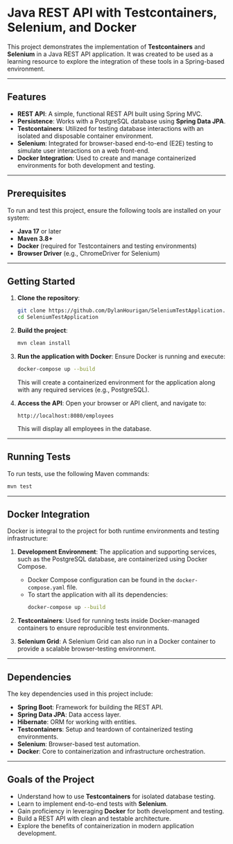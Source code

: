 # Java REST API with Testcontainers, Selenium, and Docker

This project demonstrates the implementation of **Testcontainers** and **Selenium** in a Java REST API application. It
was created to be used as a learning resource to explore the integration of these tools in a Spring-based
environment.

---

## Features

- **REST API**: A simple, functional REST API built using Spring MVC.
- **Persistence**: Works with a PostgreSQL database using **Spring Data JPA**.
- **Testcontainers**: Utilized for testing database interactions with an isolated and disposable container environment.
- **Selenium**: Integrated for browser-based end-to-end (E2E) testing to simulate user interactions on a web front-end.
- **Docker Integration**: Used to create and manage containerized environments for both development and testing.

---

## Prerequisites

To run and test this project, ensure the following tools are installed on your system:

- **Java 17** or later
- **Maven 3.8+**
- **Docker** (required for Testcontainers and testing environments)
- **Browser Driver** (e.g., ChromeDriver for Selenium)

---

## Getting Started

1. **Clone the repository**:
   ```bash
   git clone https://github.com/DylanHourigan/SeleniumTestApplication.git
   cd SeleniumTestApplication
   ```

2. **Build the project**:
   ```bash
   mvn clean install
   ```

3. **Run the application with Docker**:
   Ensure Docker is running and execute:
   ```bash
   docker-compose up --build
   ```
   This will create a containerized environment for the application along with any required services (e.g., PostgreSQL).


4. **Access the API**:
   Open your browser or API client, and navigate to:
   ```
   http://localhost:8080/employees
   ```

    This will display all employees in the database.
---

## Running Tests

To run tests, use the following Maven commands:

  ```bash
  mvn test
  ```




---

## Docker Integration

Docker is integral to the project for both runtime environments and testing infrastructure:

1. **Development Environment**: The application and supporting services, such as the PostgreSQL database, are
   containerized using Docker Compose.
    - Docker Compose configuration can be found in the `docker-compose.yaml` file.
    - To start the application with all its dependencies:
      ```bash
      docker-compose up --build
      ```

2. **Testcontainers**: Used for running tests inside Docker-managed containers to ensure reproducible test environments.

3. **Selenium Grid**: A Selenium Grid can also run in a Docker container to provide a scalable
   browser-testing environment.

---

## Dependencies

The key dependencies used in this project include:

- **Spring Boot**: Framework for building the REST API.
- **Spring Data JPA**: Data access layer.
- **Hibernate**: ORM for working with entities.
- **Testcontainers**: Setup and teardown of containerized testing environments.
- **Selenium**: Browser-based test automation.
- **Docker**: Core to containerization and infrastructure orchestration.

---

## Goals of the Project

- Understand how to use **Testcontainers** for isolated database testing.
- Learn to implement end-to-end tests with **Selenium**.
- Gain proficiency in leveraging **Docker** for both development and testing.
- Build a REST API with clean and testable architecture.
- Explore the benefits of containerization in modern application development.
